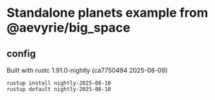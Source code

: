 # Standalone planets example from @aevyrie/big_space

## config
Built with rustc 1.91.0-nightly (ca7750494 2025-08-09)

```console
rustup install nightly-2025-08-10
rustup default nightly-2025-08-10
```
